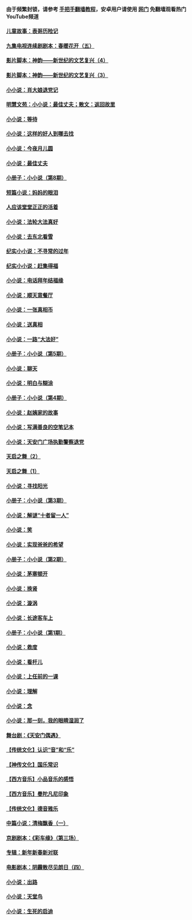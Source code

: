 #### 由于频繁封锁，请参考 [手把手翻墙教程](https://github.com/gfw-breaker/guides/wiki/)，安卓用户请使用 [网门](https://github.com/gfw-breaker/nogfw/blob/master/dl.md?t=05312100) 免翻墙观看热门YouTube频道 

#### [儿童故事：表哥历险记](../pages/328/383535.md?t=05312100) 

#### [九集电视连续剧剧本：春暖花开（五）](../pages/328/275919.md?t=05312100) 

#### [影片脚本：神韵——新世纪的文艺复兴（4）](../pages/328/266089.md?t=05312100) 

#### [影片脚本：神韵——新世纪的文艺复兴（3）](../pages/328/266087.md?t=05312100) 

#### [小小说：肖大娘退党记](../pages/328/239807.md?t=05312100) 

#### [明慧文苑：小小说：最佳丈夫；散文：返回故里](../pages/328/3439.md?t=05312100) 

#### [小小说：等待](../pages/328/223927.md?t=05312100) 

#### [小小说：这样的好人到哪去找](../pages/328/209396.md?t=05312100) 

#### [小小说：今夜月儿圆](../pages/328/193588.md?t=05312100) 

#### [小小说：最佳丈夫](../pages/328/190938.md?t=05312100) 

#### [小册子：小小说（第8期）](../pages/328/188202.md?t=05312100) 

#### [短篇小说：妈妈的眼泪](../pages/328/187712.md?t=05312100) 

#### [人应该堂堂正正的活着](../pages/328/182430.md?t=05312100) 

#### [小小说：法轮大法真好](../pages/328/174669.md?t=05312100) 

#### [小小说：去东北看雪](../pages/328/173882.md?t=05312100) 

#### [纪实小小说：不寻常的过年](../pages/328/173187.md?t=05312100) 

#### [纪实小小说：赶集得福](../pages/328/172652.md?t=05312100) 

#### [小小说：电话拜年结福缘](../pages/328/172533.md?t=05312100) 

#### [小小说：顺天意餐厅](../pages/328/170182.md?t=05312100) 

#### [小小说：一张真相币](../pages/328/169410.md?t=05312100) 

#### [小小说：送真相](../pages/328/166713.md?t=05312100) 

#### [小小说：一路“大法好”](../pages/328/162016.md?t=05312100) 

#### [小册子：小小说（第5期）](../pages/328/161131.md?t=05312100) 

#### [小小说：聊天](../pages/328/159640.md?t=05312100) 

#### [小小说：明白与糊涂](../pages/328/158101.md?t=05312100) 

#### [小册子：小小说（第4期）](../pages/328/158006.md?t=05312100) 

#### [小小说：赵姨家的故事](../pages/328/157843.md?t=05312100) 

#### [小小说：写满善良的空笔记本](../pages/328/157382.md?t=05312100) 

#### [小小说：天安门广场执勤警察退党](../pages/328/156982.md?t=05312100) 

#### [天启之舞（2）](../pages/328/153440.md?t=05312100) 

#### [天启之舞（1）](../pages/328/153439.md?t=05312100) 

#### [小小说：寻找阳光](../pages/328/153065.md?t=05312100) 

#### [小册子：小小说（第3期）](../pages/328/151715.md?t=05312100) 

#### [小小说：解谜“十者留一人”](../pages/328/148967.md?t=05312100) 

#### [小小说：笑](../pages/328/148905.md?t=05312100) 

#### [小小说：实现爸爸的希望](../pages/328/148096.md?t=05312100) 

#### [小册子：小小说（第2期）](../pages/328/147214.md?t=05312100) 

#### [小小说：茅塞顿开](../pages/328/147030.md?t=05312100) 

#### [小小说：换肾](../pages/328/146770.md?t=05312100) 

#### [小小说：漩涡](../pages/328/146683.md?t=05312100) 

#### [小小说：长途客车上](../pages/328/145076.md?t=05312100) 

#### [小册子：小小说（第1期）](../pages/328/143963.md?t=05312100) 

#### [小小说：救度](../pages/328/143927.md?t=05312100) 

#### [小小说：看杆儿](../pages/328/142137.md?t=05312100) 

#### [小小说：上任前的一课](../pages/328/140808.md?t=05312100) 

#### [小小说：理解](../pages/328/140476.md?t=05312100) 

#### [小小说：念](../pages/328/139513.md?t=05312100) 

#### [小小说：那一刻，我的眼睛湿润了](../pages/328/138476.md?t=05312100) 

#### [舞台剧：《天安门偶遇》](../pages/328/117155.md?t=05312100) 

#### [【传统文化】认识“音”和“乐”](../pages/328/108667.md?t=05312100) 

#### [【神传文化】国乐常识](../pages/328/104225.md?t=05312100) 

#### [【西方音乐】小品音乐的感悟](../pages/328/102924.md?t=05312100) 

#### [【西方音乐】曼陀凡尼印象](../pages/328/102922.md?t=05312100) 

#### [【传统文化】德音雅乐](../pages/328/102923.md?t=05312100) 

#### [中篇小说：清梅飘香（一）](../pages/328/101058.md?t=05312100) 

#### [京剧剧本：《彩车缘》（第三场）](../pages/328/96434.md?t=05312100) 

#### [专辑：新年新春新对联](../pages/328/94991.md?t=05312100) 

#### [电影剧本：阴霾散尽见朗日（四）](../pages/328/87081.md?t=05312100) 

#### [小小说：出路](../pages/328/84848.md?t=05312100) 

#### [小小说：天堂鸟](../pages/328/83084.md?t=05312100) 

#### [小小说：生死的启迪](../pages/328/70977.md?t=05312100) 

